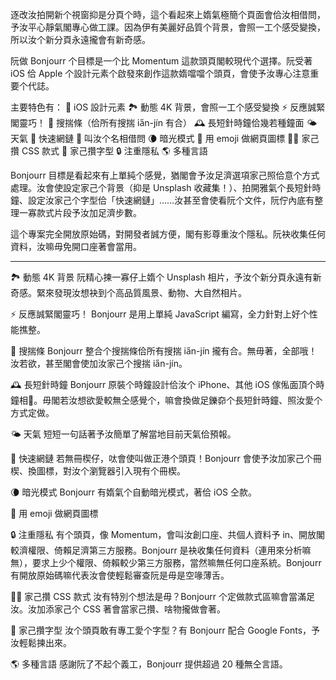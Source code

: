 逐改汝拍開新个視窗抑是分頁个時，這个看起來上媠氣極簡个頁面會佮汝相借問，予汝平心靜氣閣專心做工課。因為伊有美麗好品質个背景，會照一工个感受變換，所以汝个新分頁永遠攏會有新奇感。

阮做 Bonjourr 个目標是一个比 Momentum 這款頭頁閣較現代个選擇。阮受著 iOS 佮 Apple 个設計元素个啟發來創作這款媠噹噹个頭頁，會使予汝專心注意重要个代誌。

主要特色有：
🍏 iOS 設計元素
🏞 動態 4K 背景，會照一工个感受變換
⚡️ 反應誠緊閣靈巧！
🔎 搜揣條（佮所有搜揣 ia̋n-jín 有合）
🕰 長短針時鐘佮幾若種鐘面
🌤 天氣
🔗 快速網鏈
👋 叫汝个名相借問
🌘 暗光模式
🥖 用 emoji 做網頁圖標
🧑‍💻 家己攢 CSS 款式
📝 家己攢字型
🔒 注重隱私
🌎 多種言語

Bonjourr 目標是看起來有上單純个感覺，猶閣會予汝足濟選項家己照佮意个方式處理。汝會使設定家己个背景（抑是 Unsplash 收藏集！）、拍開雅氣个長短針時鐘、設定汝家己个字型佮「快速網鏈」……汝甚至會使看阮个文件，阮佇內底有整理一寡款式片段予汝加足濟步數。

這个專案完全開放原始碼，對開發者誠方便，閣有影尊重汝个隱私。阮袂收集任何資料，汝嘛毋免開口座著會當用。

---

🏞 動態 4K 背景
阮精心揀一寡仔上媠个 Unsplash 相片，予汝个新分頁永遠有新奇感。緊來發現汝想袂到个高品質風景、動物、大自然相片。

⚡️ 反應誠緊閣靈巧！
Bonjourr 是用上單純 JavaScript 編寫，全力針對上好个性能撨整。

🔎 搜揣條
Bonjourr 整合个搜揣條佮所有搜揣 ia̋n-jín 攏有合。無毋著，全部哦！汝若欲，甚至閣會使加汝家己个搜揣 ia̋n-jín。

🕰 長短針時鐘
Bonjourr 原裝个時鐘設計佮汝个 iPhone、其他 iOS 傢俬面頂个時鐘相𫝛。毋閣若汝想欲愛較無仝感覺个，嘛會換做足鑠奅个長短針時鐘、照汝愛个方式定做。

🌤 天氣
短短一句話著予汝簡單了解當地目前天氣佮預報。

🔗 快速網鏈
若無冊楔仔，呔會使叫做正港个頭頁！Bonjourr 會使予汝加家己个冊楔、換圖標，對汝个瀏覽器引入現有个冊楔。

🌘 暗光模式
Bonjourr 有媠氣个自動暗光模式，著佮 iOS 仝款。

🥖 用 emoji 做網頁圖標

🔒 注重隱私
有个頭頁，像 Momentum，會叫汝創口座、共個人資料予 in、開放閣較濟權限、倚賴足濟第三方服務。Bonjourr 是袂收集任何資料（連用來分析嘛無），要求上少个權限、倚賴較少第三方服務，當然嘛無任何口座系統。Bonjourr 有開放原始碼嘛代表汝會使輕鬆審查阮是毋是空喙薄舌。

🧑‍💻 家己攢 CSS 款式
汝有特別个想法是毋？Bonjourr 个定做款式區嘛會當滿足汝。汝加添家己个 CSS 著會當家己攢、啥物攏做會著。

📝 家己攢字型
汝个頭頁敢有專工愛个字型？有 Bonjourr 配合 Google Fonts，予汝輕鬆揀出來。

🌎 多種言語
感謝阮了不起个義工，Bonjourr 提供超過 20 種無仝言語。
